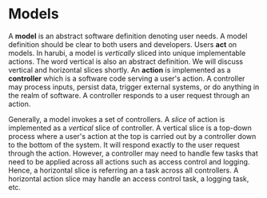 Models
======

A **model** is an abstract software definition denoting user needs. A model definition should be clear to both users and developers. Users **act** on models. In harubi, a model is *vertically* sliced into unique implementable actions. The word vertical is also an abstract definition. We will discuss vertical and horizontal slices shortly. An **action** is implemented as a **controller** which is a software code serving a user's action. A controller may process inputs, persist data, trigger external systems, or do anything in the realm of software. A controller responds to a user request through an action.

Generally, a model invokes a set of controllers. A *slice* of action is implemented as a *vertical* slice of controller. A vertical slice is a top-down process where a user's action at the top is carried out by a controller down to the bottom of the system. It will respond exactly to the user request through the action. However, a controller may need to handle few tasks that need to be applied across all actions such as access control and logging. Hence, a horizontal slice is referring an a task across all controllers. A horizontal action slice may handle an access control task, a logging task, etc.
